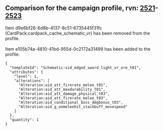 ## Comparison for the campaign profile, rvn: [2521](https://github.com/PRO100KatYT/FortniteProfileRevisions/tree/main/profiles/campaign/2521%20campaign.json)-[2523](https://github.com/PRO100KatYT/FortniteProfileRevisions/tree/main/profiles/campaign/2523%20campaign.json)

Item d9e6bf26-6d8b-4137-8c51-6735445f31fc (CardPack:cardpack_cache_schematic_vr) has been removed from the profile.
<br><br>
Item e105b74a-4810-41bd-955d-0c2172a31499 has been added to the profile:

```
{
  "templateId": "Schematic:sid_edged_sword_light_vr_ore_t01",
  "attributes": {
    "level": 1,
    "alterations": [
      "Alteration:aid_att_firerate_melee_t01",
      "Alteration:aid_att_maxdurability_t01",
      "Alteration:aid_att_damage_physical_t03",
      "Alteration:aid_att_firerate_melee_t03",
      "Alteration:aid_conditional_boss_dmgbonus_t03",
      "Alteration:aid_g_onmeleehit_stackbuff_movespeed"
    ]
  },
  "quantity": 1
}
```

<br><br>
